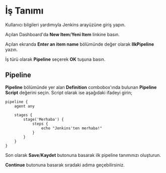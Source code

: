 # İş Tanımı

Kullanıcı bilgileri yardımıyla Jenkins arayüzüne giriş yapın.

Açılan Dashboard'da **New Item**/**Yeni Item** linkine basın.

Açılan ekranda **Enter an item name** bölümünde değer olarak **IlkPipeline** yazın.

İş türü olarak **Pipeline** seçerek **OK** tuşuna basın.

## Pipeline

**Pipeline** bölümünde yer alan **Definition** combobox'ında bulunan **Pipeline Script** değerini seçin. Script olarak ise aşağıdaki ifadeyi girin;

```
pipeline {
    agent any

    stages {
        stage('Merhaba') {
            steps {
                echo "Jenkins'ten merhaba!"
            }
        }
    }
}
```

Son olarak **Save**/**Kaydet** butonuna basarak ilk pipeline tanımınızı oluşturun.

**Continue** butonuna basarak sıradaki adıma geçebilirsiniz.